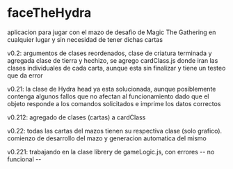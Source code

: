 # faceTheHydra
aplicacion para jugar con el mazo de desafio de Magic The Gathering en cualquier lugar y sin necesidad de tener dichas cartas

v0.2: argumentos de clases reordenados, clase de criatura terminada y agregada clase de tierra y hechizo, se agrego cardClass.js donde iran las clases individuales de cada carta, aunque esta sin finalizar y tiene un testeo que da error

v0.21: la clase de Hydra head ya esta solucionada, aunque posiblemente contenga algunos fallos que no afectan al funcionamiento dado que el objeto responde a los comandos solicitados e imprime los datos correctos

v0.212: agregado de clases (cartas) a cardClass

v0.22: todas las cartas del mazos tienen su respectiva clase (solo grafico). comienzo de desarrollo del mazo y generacion automatica del mismo

v0.221: trabajando en la clase librery de gameLogic.js, con errores -- no funcional --